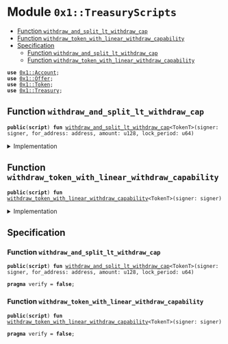 
<a name="0x1_TreasuryScripts"></a>

# Module `0x1::TreasuryScripts`



-  [Function `withdraw_and_split_lt_withdraw_cap`](#0x1_TreasuryScripts_withdraw_and_split_lt_withdraw_cap)
-  [Function `withdraw_token_with_linear_withdraw_capability`](#0x1_TreasuryScripts_withdraw_token_with_linear_withdraw_capability)
-  [Specification](#@Specification_0)
    -  [Function `withdraw_and_split_lt_withdraw_cap`](#@Specification_0_withdraw_and_split_lt_withdraw_cap)
    -  [Function `withdraw_token_with_linear_withdraw_capability`](#@Specification_0_withdraw_token_with_linear_withdraw_capability)


<pre><code><b>use</b> <a href="Account.md#0x1_Account">0x1::Account</a>;
<b>use</b> <a href="Offer.md#0x1_Offer">0x1::Offer</a>;
<b>use</b> <a href="Token.md#0x1_Token">0x1::Token</a>;
<b>use</b> <a href="Treasury.md#0x1_Treasury">0x1::Treasury</a>;
</code></pre>



<a name="0x1_TreasuryScripts_withdraw_and_split_lt_withdraw_cap"></a>

## Function `withdraw_and_split_lt_withdraw_cap`



<pre><code><b>public</b>(<b>script</b>) <b>fun</b> <a href="TreasuryScripts.md#0x1_TreasuryScripts_withdraw_and_split_lt_withdraw_cap">withdraw_and_split_lt_withdraw_cap</a>&lt;TokenT&gt;(signer: signer, for_address: address, amount: u128, lock_period: u64)
</code></pre>



<details>
<summary>Implementation</summary>


<pre><code><b>public</b>(<b>script</b>) <b>fun</b> <a href="TreasuryScripts.md#0x1_TreasuryScripts_withdraw_and_split_lt_withdraw_cap">withdraw_and_split_lt_withdraw_cap</a>&lt;TokenT: store&gt;(
    signer: signer,
    for_address: address,
    amount: u128,
    lock_period: u64,
) {
    // 1. take cap: LinearTimeWithdrawCapability&lt;TokenT&gt;
    <b>let</b> cap = <a href="Treasury.md#0x1_Treasury_remove_linear_withdraw_capability">Treasury::remove_linear_withdraw_capability</a>&lt;TokenT&gt;(&signer);

    // 2. withdraw token and split
    <b>let</b> (tokens, new_cap) = <a href="Treasury.md#0x1_Treasury_split_linear_withdraw_cap">Treasury::split_linear_withdraw_cap</a>(&<b>mut</b> cap, amount);

    // 3. deposit
    <a href="Account.md#0x1_Account_deposit_to_self">Account::deposit_to_self</a>(&signer, tokens);

    // 4. put or destroy key
    <b>if</b> (<a href="Treasury.md#0x1_Treasury_is_empty_linear_withdraw_capability">Treasury::is_empty_linear_withdraw_capability</a>(&cap)) {
        <a href="Treasury.md#0x1_Treasury_destroy_linear_withdraw_capability">Treasury::destroy_linear_withdraw_capability</a>(cap);
    } <b>else</b> {
        <a href="Treasury.md#0x1_Treasury_add_linear_withdraw_capability">Treasury::add_linear_withdraw_capability</a>(&signer, cap);
    };

    // 5. offer
    <a href="Offer.md#0x1_Offer_create">Offer::create</a>(&signer, new_cap, for_address, lock_period);
}
</code></pre>



</details>

<a name="0x1_TreasuryScripts_withdraw_token_with_linear_withdraw_capability"></a>

## Function `withdraw_token_with_linear_withdraw_capability`



<pre><code><b>public</b>(<b>script</b>) <b>fun</b> <a href="TreasuryScripts.md#0x1_TreasuryScripts_withdraw_token_with_linear_withdraw_capability">withdraw_token_with_linear_withdraw_capability</a>&lt;TokenT&gt;(signer: signer)
</code></pre>



<details>
<summary>Implementation</summary>


<pre><code><b>public</b>(<b>script</b>) <b>fun</b> <a href="TreasuryScripts.md#0x1_TreasuryScripts_withdraw_token_with_linear_withdraw_capability">withdraw_token_with_linear_withdraw_capability</a>&lt;TokenT: store&gt;(
    signer: signer,
) {
    // 1. take cap
    <b>let</b> cap = <a href="Treasury.md#0x1_Treasury_remove_linear_withdraw_capability">Treasury::remove_linear_withdraw_capability</a>&lt;TokenT&gt;(&signer);

    // 2. withdraw token
    <b>let</b> tokens = <a href="Treasury.md#0x1_Treasury_withdraw_with_linear_cap">Treasury::withdraw_with_linear_cap</a>(&<b>mut</b> cap);

    // 3. deposit
    <a href="Account.md#0x1_Account_deposit_to_self">Account::deposit_to_self</a>(&signer, tokens);

    // 4. put or destroy key
    <b>if</b> (<a href="Treasury.md#0x1_Treasury_is_empty_linear_withdraw_capability">Treasury::is_empty_linear_withdraw_capability</a>(&cap)) {
        <a href="Treasury.md#0x1_Treasury_destroy_linear_withdraw_capability">Treasury::destroy_linear_withdraw_capability</a>(cap);
    } <b>else</b> {
        <a href="Treasury.md#0x1_Treasury_add_linear_withdraw_capability">Treasury::add_linear_withdraw_capability</a>(&signer, cap);
    };
}
</code></pre>



</details>

<a name="@Specification_0"></a>

## Specification


<a name="@Specification_0_withdraw_and_split_lt_withdraw_cap"></a>

### Function `withdraw_and_split_lt_withdraw_cap`


<pre><code><b>public</b>(<b>script</b>) <b>fun</b> <a href="TreasuryScripts.md#0x1_TreasuryScripts_withdraw_and_split_lt_withdraw_cap">withdraw_and_split_lt_withdraw_cap</a>&lt;TokenT&gt;(signer: signer, for_address: address, amount: u128, lock_period: u64)
</code></pre>




<pre><code><b>pragma</b> verify = <b>false</b>;
</code></pre>



<a name="@Specification_0_withdraw_token_with_linear_withdraw_capability"></a>

### Function `withdraw_token_with_linear_withdraw_capability`


<pre><code><b>public</b>(<b>script</b>) <b>fun</b> <a href="TreasuryScripts.md#0x1_TreasuryScripts_withdraw_token_with_linear_withdraw_capability">withdraw_token_with_linear_withdraw_capability</a>&lt;TokenT&gt;(signer: signer)
</code></pre>




<pre><code><b>pragma</b> verify = <b>false</b>;
</code></pre>
